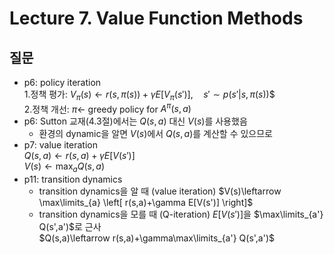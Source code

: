 # Lecture 7. Value Function Methods

## 질문
- p6: policy iteration  
  1.정책 평가:
  $V_\pi(s)\leftarrow r(s,\pi(s))+\gamma E\left[V_\pi(s')\right], \quad s'\sim p(s'|s,\pi(s))$$  
  2.정책 개선:
  $\pi\leftarrow$ greedy policy for $A^\pi(s,a)$  
- p6: Sutton 교재(4.3절)에서는 $Q(s,a)$ 대신 $V(s)$를 사용했음  
  - 환경의 dynamic을 알면 $V(s)$에서 $Q(s,a)$를 계산할 수 있으므로  
- p7: value iteration    
  $Q(s,a)\leftarrow r(s,a)+\gamma E[V(s')]$    
  $V(s)\leftarrow \max_a Q(s,a)$
- p11: transition dynamics
  - transition dynamics을 알 때 (value iteration) 
    $V(s)\leftarrow \max\limits_{a} \left[ r(s,a)+\gamma E[V(s')] \right]$
  - transition dynamics을 모를 때 (Q-iteration)
    $E[V(s')]$을 $\max\limits_{a'} Q(s',a')$로 근사  
    $Q(s,a)\leftarrow r(s,a)+\gamma\max\limits_{a'} Q(s',a')$
  


